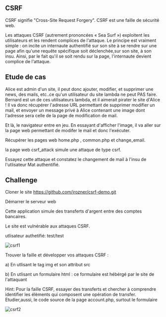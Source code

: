 ## CSRF

CSRF signifie "Cross-Site Request Forgery". CSRF est une faille de sécurité web.

Les attaques CSRF (autrement prononcées « Sea Surf ») exploitent les utilisateurs et les rendent complices de l'attaque. Le principe est vraiment simple : on incite un internaute authentifié sur son site à se rendre sur une page afin qu'une requête spécifique soit déclenchée,sur son site, à son insu. Ainsi, par le fait qu'il se soit rendu sur la page, l'internaute devient complice de l'attaque.


## Etude de cas

Alice est admin d'un site, il peut donc ajouter, modifier, et supprimer une news, des mails, etc..ce qu'un utilisateur du site lambda ne peut PAS faire.
Bernard est un de ces utilisateurs lambda, et il aimerait pirater le site d'Alice ! Il va donc récupérer l'adresse URL permettant de supprimer modifier un mail, et envoyer un message privé à Alice contenant une image dont l'adresse sera celle de la page de modification de mail.

Et là, le navigateur entre en jeu. En essayant d'afficher l'image, il va aller sur la page web permettant de modifer le mail et donc l'exécuter.

Récupérer les pages web home.php , common.php et change_email.

la page web csrf_attack simule une attaque de type csrf.

Essayez cette attaque et constatez le changement de mail à l'insu de l'utlisateur Mat authentifié.

## Challenge

Cloner le site https://github.com/jrozner/csrf-demo.git 

Démarrer le serveur web

Cette application simule des transferts d'argent entre des comptes bancaires.

Le site est vulnérable aux attaques CSRF.

utlisateur authetifié: test/test

![csrf1](https://github.com/adell2024/intro_securite_info/assets/159798073/c180cf73-a07d-4891-bf1b-6f30581ff59a)

Trouver la faille et développer vos attaques CSRF :

a) En utlisant le tag img et son attribut src

b) En utlisant un formulaire html : ce formulaire est hébérgé par le site de l'attaquant

Hint: Pour la faille CSRF, essayer des transferts et chercher à comprendre identifier les élèments qui composent une opération de transfer. Etudier,aussi, le code source de la page account.php, surtout le formulaire

![csrf2](https://github.com/adell2024/intro_securite_info/assets/159798073/bd37b942-84d5-4bef-bc38-c545c8b006df)

